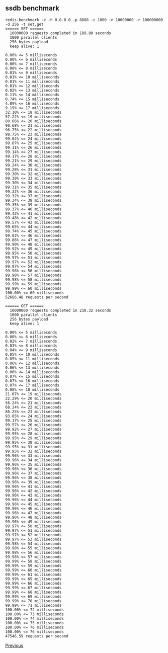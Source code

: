 ssdb benchmark
--

    redis-benchmark -e -h 0.0.0.0 -p 8888 -c 1000 -n 10000000 -r 100000000 -d 256 -t set,get
    ====== SET ======
      10000000 requests completed in 189.80 seconds
      1000 parallel clients
      256 bytes payload
      keep alive: 1

    0.00% <= 5 milliseconds
    0.00% <= 6 milliseconds
    0.00% <= 7 milliseconds
    0.00% <= 8 milliseconds
    0.01% <= 9 milliseconds
    0.01% <= 10 milliseconds
    0.01% <= 11 milliseconds
    0.01% <= 12 milliseconds
    0.02% <= 13 milliseconds
    0.11% <= 14 milliseconds
    0.74% <= 15 milliseconds
    4.89% <= 16 milliseconds
    9.19% <= 17 milliseconds
    32.10% <= 18 milliseconds
    57.22% <= 19 milliseconds
    80.66% <= 20 milliseconds
    90.68% <= 21 milliseconds
    96.75% <= 22 milliseconds
    98.75% <= 23 milliseconds
    99.04% <= 24 milliseconds
    99.07% <= 25 milliseconds
    99.11% <= 26 milliseconds
    99.14% <= 27 milliseconds
    99.17% <= 28 milliseconds
    99.21% <= 29 milliseconds
    99.24% <= 30 milliseconds
    99.28% <= 31 milliseconds
    99.30% <= 32 milliseconds
    99.30% <= 33 milliseconds
    99.30% <= 34 milliseconds
    99.31% <= 35 milliseconds
    99.32% <= 36 milliseconds
    99.32% <= 37 milliseconds
    99.34% <= 38 milliseconds
    99.35% <= 39 milliseconds
    99.37% <= 40 milliseconds
    99.42% <= 41 milliseconds
    99.48% <= 42 milliseconds
    99.57% <= 43 milliseconds
    99.65% <= 44 milliseconds
    99.74% <= 45 milliseconds
    99.82% <= 46 milliseconds
    99.86% <= 47 milliseconds
    99.90% <= 48 milliseconds
    99.92% <= 49 milliseconds
    99.95% <= 50 milliseconds
    99.97% <= 51 milliseconds
    99.97% <= 52 milliseconds
    99.97% <= 54 milliseconds
    99.98% <= 56 milliseconds
    99.98% <= 57 milliseconds
    99.98% <= 58 milliseconds
    99.99% <= 59 milliseconds
    99.99% <= 60 milliseconds
    100.00% <= 60 milliseconds
    52686.48 requests per second

    ====== GET ======
      10000000 requests completed in 210.32 seconds
      1000 parallel clients
      256 bytes payload
      keep alive: 1

    0.00% <= 5 milliseconds
    0.00% <= 6 milliseconds
    0.02% <= 7 milliseconds
    0.03% <= 8 milliseconds
    0.04% <= 9 milliseconds
    0.05% <= 10 milliseconds
    0.05% <= 11 milliseconds
    0.06% <= 12 milliseconds
    0.06% <= 13 milliseconds
    0.06% <= 14 milliseconds
    0.07% <= 15 milliseconds
    0.07% <= 16 milliseconds
    0.07% <= 17 milliseconds
    0.08% <= 18 milliseconds
    21.07% <= 19 milliseconds
    22.29% <= 20 milliseconds
    56.24% <= 21 milliseconds
    68.24% <= 22 milliseconds
    86.25% <= 23 milliseconds
    93.85% <= 24 milliseconds
    99.17% <= 25 milliseconds
    99.57% <= 26 milliseconds
    99.92% <= 27 milliseconds
    99.95% <= 28 milliseconds
    99.95% <= 29 milliseconds
    99.95% <= 30 milliseconds
    99.95% <= 31 milliseconds
    99.95% <= 32 milliseconds
    99.96% <= 33 milliseconds
    99.96% <= 34 milliseconds
    99.96% <= 35 milliseconds
    99.96% <= 36 milliseconds
    99.96% <= 37 milliseconds
    99.96% <= 38 milliseconds
    99.96% <= 39 milliseconds
    99.96% <= 41 milliseconds
    99.96% <= 42 milliseconds
    99.96% <= 43 milliseconds
    99.96% <= 44 milliseconds
    99.96% <= 45 milliseconds
    99.96% <= 46 milliseconds
    99.96% <= 47 milliseconds
    99.96% <= 48 milliseconds
    99.96% <= 49 milliseconds
    99.97% <= 50 milliseconds
    99.97% <= 51 milliseconds
    99.97% <= 52 milliseconds
    99.97% <= 53 milliseconds
    99.98% <= 54 milliseconds
    99.98% <= 55 milliseconds
    99.98% <= 56 milliseconds
    99.98% <= 57 milliseconds
    99.99% <= 58 milliseconds
    99.99% <= 59 milliseconds
    99.99% <= 60 milliseconds
    99.99% <= 61 milliseconds
    99.99% <= 65 milliseconds
    99.99% <= 66 milliseconds
    99.99% <= 67 milliseconds
    99.99% <= 68 milliseconds
    99.99% <= 69 milliseconds
    99.99% <= 70 milliseconds
    99.99% <= 71 milliseconds
    100.00% <= 72 milliseconds
    100.00% <= 73 milliseconds
    100.00% <= 74 milliseconds
    100.00% <= 75 milliseconds
    100.00% <= 76 milliseconds
    100.00% <= 76 milliseconds
    47546.59 requests per second

[Previous](../index.md)